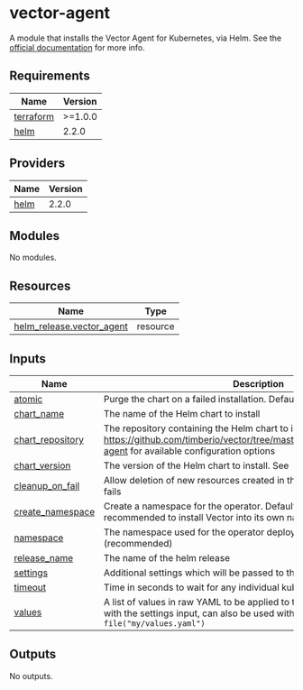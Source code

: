 # vector-agent
A module that installs the Vector Agent for Kubernetes, via Helm. See the [official documentation](https://vector.dev/docs/setup/installation/package-managers/helm/) for more info. 

## Requirements

| Name | Version |
|------|---------|
| <a name="requirement_terraform"></a> [terraform](#requirement\_terraform) | >=1.0.0 |
| <a name="requirement_helm"></a> [helm](#requirement\_helm) | 2.2.0 |

## Providers

| Name | Version |
|------|---------|
| <a name="provider_helm"></a> [helm](#provider\_helm) | 2.2.0 |

## Modules

No modules.

## Resources

| Name | Type |
|------|------|
| [helm_release.vector_agent](https://registry.terraform.io/providers/hashicorp/helm/2.2.0/docs/resources/release) | resource |

## Inputs

| Name | Description | Type | Default | Required |
|------|-------------|------|---------|:--------:|
| <a name="input_atomic"></a> [atomic](#input\_atomic) | Purge the chart on a failed installation. Default's to "true". | `bool` | `true` | no |
| <a name="input_chart_name"></a> [chart\_name](#input\_chart\_name) | The name of the Helm chart to install | `string` | `"vector-agent"` | no |
| <a name="input_chart_repository"></a> [chart\_repository](#input\_chart\_repository) | The repository containing the Helm chart to install. See https://github.com/timberio/vector/tree/master/distribution/helm/vector-agent for available configuration options | `string` | `"https://helm.vector.dev"` | no |
| <a name="input_chart_version"></a> [chart\_version](#input\_chart\_version) | The version of the Helm chart to install. See | `string` | `"0.17.0"` | no |
| <a name="input_cleanup_on_fail"></a> [cleanup\_on\_fail](#input\_cleanup\_on\_fail) | Allow deletion of new resources created in this upgrade when upgrade fails | `bool` | `true` | no |
| <a name="input_create_namespace"></a> [create\_namespace](#input\_create\_namespace) | Create a namespace for the operator. Defaults to "true", as it's recommended to install Vector into its own namespace | `bool` | `true` | no |
| <a name="input_namespace"></a> [namespace](#input\_namespace) | The namespace used for the operator deployment. Defaults to "vector" (recommended) | `string` | `"vector"` | no |
| <a name="input_release_name"></a> [release\_name](#input\_release\_name) | The name of the helm release | `string` | `"vector-agent"` | no |
| <a name="input_settings"></a> [settings](#input\_settings) | Additional settings which will be passed to the Helm chart values | `map(any)` | `{}` | no |
| <a name="input_timeout"></a> [timeout](#input\_timeout) | Time in seconds to wait for any individual kubernetes operation | `number` | `300` | no |
| <a name="input_values"></a> [values](#input\_values) | A list of values in raw YAML to be applied to the helm release. Merges with the settings input, can also be used with the `file()` function, i.e. `file("my/values.yaml")` | `list` | `[]` | no |

## Outputs

No outputs.
